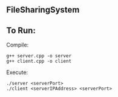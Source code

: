 ## FileSharingSystem

## To Run:

Compile: 
  
    g++ server.cpp -o server
    g++ client.cpp -o client

Execute:

    ./server <serverPort>
    ./client <serverIPAddress> <serverPort>
